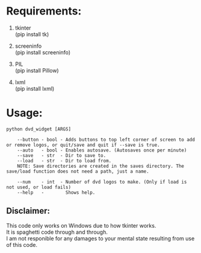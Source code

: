 # Requirements:
1. tkinter  
(pip install tk)

2. screeninfo  
(pip install screeninfo)

3. PIL  
(pip install Pillow)

4. lxml  
(pip install lxml)

# Usage:
    python dvd_widget [ARGS]

        --button - bool - Adds buttons to top left corner of screen to add or remove logos, or quit/save and quit if --save is true.
        --auto   - bool - Enables autosave. (Autosaves once per minute)
        --save   - str  - Dir to save to.
        --load   - str  - Dir to load from.
        NOTE: Save directories are created in the saves directory. The save/load function does not need a path, just a name.

        --num    - int  - Number of dvd logos to make. (Only if load is not used, or load fails)
        --help   -        Shows help.


## Disclaimer:
This code only works on Windows due to how tkinter works.  
It is spaghetti code through and through.  
I am not responible for any damages to your mental state resulting from use of this code.  